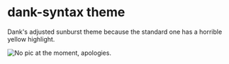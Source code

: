 # dank-syntax theme

Dank's adjusted sunburst theme because the standard one has a horrible yellow highlight.

![No pic at the moment, apologies.](https://f.cloud.github.com/assets/69169/2289498/4c3cb0ec-a009-11e3-8dbd-077ee11741e5.gif)
